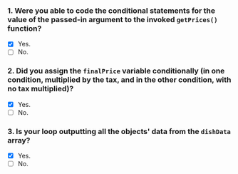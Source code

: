 ### 1. Were you able to code the conditional statements for the value of the passed-in argument to the invoked `getPrices()` function?

- [x] Yes.
- [ ] No.

### 2. Did you assign the `finalPrice` variable conditionally (in one condition, multiplied by the tax, and in the other condition, with no tax multiplied)?

- [x] Yes.
- [ ] No.

### 3. Is your loop outputting all the objects' data from the `dishData` array?

- [x] Yes.
- [ ] No.
